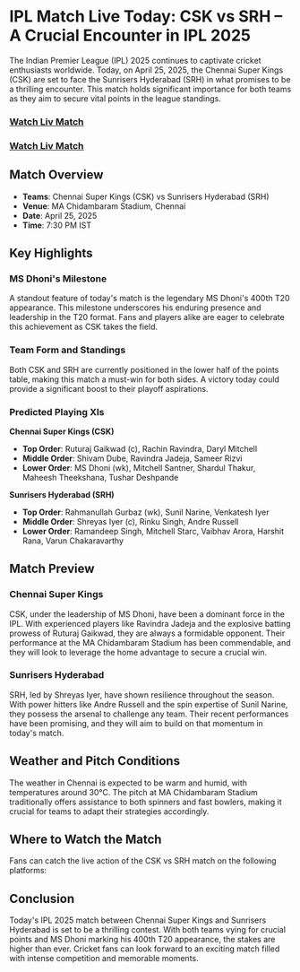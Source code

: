 # IPL Match Live Today: CSK vs SRH – A Crucial Encounter in IPL 2025

The Indian Premier League (IPL) 2025 continues to captivate cricket enthusiasts worldwide. Today, on April 25, 2025, the Chennai Super Kings (CSK) are set to face the Sunrisers Hyderabad (SRH) in what promises to be a thrilling encounter. This match holds significant importance for both teams as they aim to secure vital points in the league standings.

### [Watch Liv Match](https://cricket.today-live-match.online/live-cricket-match-today-online-4/)

### [Watch Liv Match](https://cricket.today-live-match.online/live-cricket-match-today-online-4/)

## Match Overview

- **Teams**: Chennai Super Kings (CSK) vs Sunrisers Hyderabad (SRH)
- **Venue**: MA Chidambaram Stadium, Chennai
- **Date**: April 25, 2025
- **Time**: 7:30 PM IST

## Key Highlights

### MS Dhoni's Milestone

A standout feature of today's match is the legendary MS Dhoni's 400th T20 appearance. This milestone underscores his enduring presence and leadership in the T20 format. Fans and players alike are eager to celebrate this achievement as CSK takes the field.

### Team Form and Standings

Both CSK and SRH are currently positioned in the lower half of the points table, making this match a must-win for both sides. A victory today could provide a significant boost to their playoff aspirations.

### Predicted Playing XIs

**Chennai Super Kings (CSK)**

- **Top Order**: Ruturaj Gaikwad (c), Rachin Ravindra, Daryl Mitchell
- **Middle Order**: Shivam Dube, Ravindra Jadeja, Sameer Rizvi
- **Lower Order**: MS Dhoni (wk), Mitchell Santner, Shardul Thakur, Maheesh Theekshana, Tushar Deshpande 

**Sunrisers Hyderabad (SRH)**

- **Top Order**: Rahmanullah Gurbaz (wk), Sunil Narine, Venkatesh Iyer
- **Middle Order**: Shreyas Iyer (c), Rinku Singh, Andre Russell
- **Lower Order**: Ramandeep Singh, Mitchell Starc, Vaibhav Arora, Harshit Rana, Varun Chakaravarthy 

## Match Preview

### Chennai Super Kings

CSK, under the leadership of MS Dhoni, have been a dominant force in the IPL. With experienced players like Ravindra Jadeja and the explosive batting prowess of Ruturaj Gaikwad, they are always a formidable opponent. Their performance at the MA Chidambaram Stadium has been commendable, and they will look to leverage the home advantage to secure a crucial win.

### Sunrisers Hyderabad

SRH, led by Shreyas Iyer, have shown resilience throughout the season. With power hitters like Andre Russell and the spin expertise of Sunil Narine, they possess the arsenal to challenge any team. Their recent performances have been promising, and they will aim to build on that momentum in today's match.

## Weather and Pitch Conditions

The weather in Chennai is expected to be warm and humid, with temperatures around 30°C. The pitch at MA Chidambaram Stadium traditionally offers assistance to both spinners and fast bowlers, making it crucial for teams to adapt their strategies accordingly.

## Where to Watch the Match

Fans can catch the live action of the CSK vs SRH match on the following platforms:

## Conclusion

Today's IPL 2025 match between Chennai Super Kings and Sunrisers Hyderabad is set to be a thrilling contest. With both teams vying for crucial points and MS Dhoni marking his 400th T20 appearance, the stakes are higher than ever. Cricket fans can look forward to an exciting match filled with intense competition and memorable moments. 
